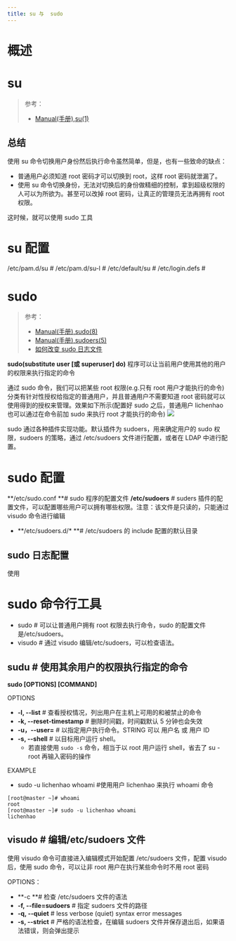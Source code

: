 ```yaml
---
title: su 与  sudo
---
```


# 概述

>

# su

> 参考：
> - [Manual(手册),su(1)](https://man7.org/linux/man-pages/man1/su.1.html)

## 总结

使用 su 命令切换用户身份然后执行命令虽然简单，但是，也有一些致命的缺点：

- 普通用户必须知道 root 密码才可以切换到 root，这样 root 密码就泄漏了。
- 使用 su 命令切换身份，无法对切换后的身份做精细的控制，拿到超级权限的人可以为所欲为。甚至可以改掉 root 密码，让真正的管理员无法再拥有 root 权限。

这时候，就可以使用 sudo 工具

# su 配置

/etc/pam.d/su #&#x20;
/etc/pam.d/su-l #&#x20;
/etc/default/su #&#x20;
/etc/login.defs #

# sudo

> 参考：
> - [Manual(手册),sudo(8)](https://man7.org/linux/man-pages/man8/sudo.8.html)
> - [Manual(手册),sudoers(5)](https://man7.org/linux/man-pages/man5/sudoers.5.html)
> - [如何改变 sudo 日志文件](https://ostechnix.com/how-to-change-default-sudo-log-file-in-linux/)

**sudo(substitute user \[或 superuser] do)** 程序可以让当前用户使用其他的用户的权限来执行指定的命令

通过 sudo 命令，我们可以把某些 root 权限(e.g.只有 root 用户才能执行的命令)分类有针对性授权给指定的普通用户，并且普通用户不需要知道 root 密码就可以使用得到的授权来管理。效果如下所示(配置好 sudo 之后，普通用户 lichenhao 也可以通过在命令前加 sudo 来执行 root 才能执行的命令)
![](https://notes-learning.oss-cn-beijing.aliyuncs.com/ucpd2y/1616166756129-0c242239-c867-4503-8d14-2b199cab5600.png)

sudo 通过各种插件实现功能。默认插件为 sudoers，用来确定用户的 sudo 权限，sudoers 的策略，通过 /etc/sudoers 文件进行配置，或者在 LDAP 中进行配置。

# sudo 配置

**/etc/sudo.conf **# sudo 程序的配置文件
**/etc/sudoers** # suders 插件的配置文件，可以配置哪些用户可以拥有哪些权限。注意：该文件是只读的，只能通过 visudo 命令进行编辑

- **/etc/sudoers.d/\* **# /etc/sudoers 的 include 配置的默认目录

## sudo 日志配置

使用

# sudo 命令行工具

- sudo # 可以让普通用户拥有 root 权限去执行命令，sudo 的配置文件是/etc/sudoers。
- visudo # 通过 visudo 编辑/etc/sudoers，可以检查语法。

## sudu # 使用其余用户的权限执行指定的命令

**sudo \[OPTIONS] \[COMMAND]**

OPTIONS

- **-l, --list** # 查看授权情况，列出用户在主机上可用的和被禁止的命令
- **-k, --reset-timestamp** # 删除时间戳，时间戳默认 5 分钟也会失效
- **-u，--user=<STRING>** # 以指定用户执行命令。STRING 可以 用户名 或 用户 ID
- **-s, --shell** # 以目标用户运行 shell。
  - 若直接使用 `sudo -s` 命令，相当于以 root 用户运行 shell，省去了 su - root 再输入密码的操作

EXAMPLE

- sudo -u lichenhao whoami #使用用户 lichenhao 来执行 whoami 命令

<!---->

    [root@master ~]# whoami
    root
    [root@master ~]# sudo -u lichenhao whoami
    lichenhao

## visudo # 编辑/etc/sudoers 文件

使用 visudo 命令可直接进入编辑模式开始配置 /etc/sudoers 文件，配置 visudo 后，使用 sudo 命令，可以让非 root 用户在执行某些命令时不用 root 密码

OPTIONS：

- **-c **# 检查 /etc/sudoers 文件的语法
- **-f, --file=sudoers** # 指定 sudoers 文件的路径
- **-q, --quiet** # less verbose (quiet) syntax error messages
- **-s, --strict** # 严格的语法检查，在编辑 sudoers 文件并保存退出后，如果语法错误，则会弹出提示
